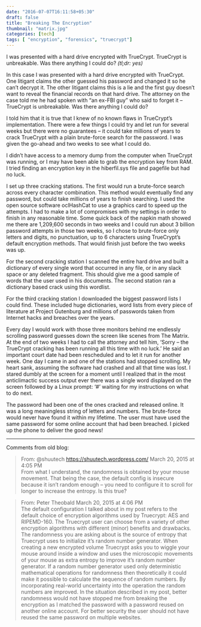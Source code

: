 ```yaml
---
date: "2016-07-07T16:11:58+05:30"
draft: false
title: "Breaking The Encryption"
thumbnail: "matrix.jpg"
categories: [tech]
tags: [ "encryption", "forensics", "truecrypt"]
---
```

I was presented with a hard drive encrypted with TrueCrypt. TrueCrypt is unbreakable. Was there anything I could do? _(tl;dr: yes)_
<!--more-->

In this case I was presented with a hard drive encrypted with TrueCrypt. One litigant claims the other guessed his password and changed it so he can’t decrypt it. The other litigant claims this is a lie and the first guy doesn’t want to reveal the financial records on that hard drive. The attorney on the case told me he had spoken with “an ex-FBI guy” who said to forget it – TrueCrypt is unbreakable. Was there anything I could do?

I told him that it is true that I knew of no known flaws in TrueCrypt’s implementation. There were a few things I could try and let run for several weeks but there were no guarantees – it could take millions of years to crack TrueCrypt with a plain brute-force search for the password. I was given the go-ahead and two weeks to see what I could do.

I didn’t have access to a memory dump from the computer when TrueCrypt was running, or I may have been able to grab the encryption key from RAM. I tried finding an encryption key in the hiberfil.sys file and pagefile but had no luck.

I set up three cracking stations. The first would run a brute-force search across every character combination. This method would eventually find any password, but could take millions of years to finish searching. I used the open source software oclHashCat to use a graphics card to speed up the attempts. I had to make a lot of compromises with my settings in order to finish in any reasonable time. Some quick back of the napkin math showed me there are 1,209,600 seconds in two weeks and I could run about 3 billion password attempts in those two weeks, so I chose to brute-force only letters and digits, no punctuation, up to 6 characters using TrueCrypt’s default encryption methods. That would finish just before the two weeks was up.

For the second cracking station I scanned the entire hard drive and built a dictionary of every single word that occurred in any file, or in any slack space or any deleted fragment. This should give me a good sample of words that the user used in his documents. The second station ran a dictionary based crack using this wordlist.

For the third cracking station I downloaded the biggest password lists I could find. These included huge dictionaries, word lists from every piece of literature at Project Gutenburg and millions of passwords taken from Internet hacks and breaches over the years.

Every day I would work with those three monitors behind me endlessly scrolling password guesses down the screen like scenes from The Matrix. At the end of two weeks I had to call the attorney and tell him, ‘Sorry – the TrueCrypt cracking has been running all this time with no luck.’ He said an important court date had been rescheduled and to let it run for another week. One day I came in and one of the stations had stopped scrolling. My heart sank, assuming the software had crashed and all that time was lost. I stared dumbly at the screen for a moment until I realized that in the most anticlimactic success output ever there was a single word displayed on the screen followed by a Linux prompt: ‘#’ waiting for my instructions on what to do next.

The password had been one of the ones cracked and released online. It was a long meaningless string of letters and numbers. The brute-force would never have found it within my lifetime. The user must have used the same password for some online account that had been breached. I picked up the phone to deliver the good news!

---
Comments from old blog:

> From: @shuutech https://shuutech.wordpress.com/ March 20, 2015 at 4:05 PM  
> From what I understand, the randomness is obtained by your mouse movement. That being the case, the default config is insecure because it isn’t random enough – you need to configure it to scroll for longer to increase the entropy. Is this true?

> From: Peter Theobald March 20, 2015 at 4:06 PM  
> The default configuration I talked about in my post refers to the default choice of encryption algorithms used by Truecrypt: AES and RIPEMD-160. The Truecrypt user can choose from a variety of other encryption algorithms with different (minor) benefits and drawbacks.
> The randomness you are asking about is the source of entropy that Truecrypt uses to initialize it’s random number generator. When creating a new encrypted volume Truecrypt asks you to wiggle your mouse around inside a window and uses the microscopic movements of your mouse as extra entropy to improve it’s random number generator. If a random number generator used only deterministic mathematical operations for randomness then theoretically it could make it possible to calculate the sequence of random numbers. By incorporating real-world uncertainty into the operation the random numbers are improved.
> In the situation described in my post, better randomness would not have stopped me from breaking the encryption as I matched the password with a password reused on another online account. For better security the user should not have reused the same password on multiple websites.
